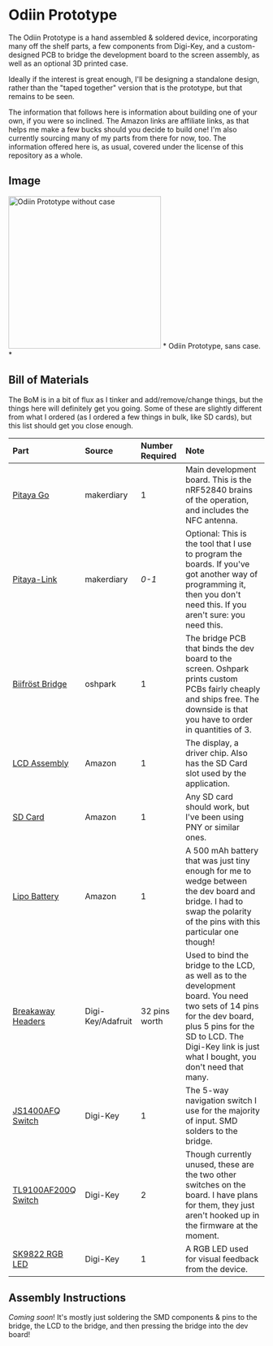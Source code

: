 # Odiin Prototype

The Odiin Prototype is a hand assembled & soldered device, incorporating many off the shelf parts, a few components from Digi-Key, and a custom-designed PCB to bridge the development board to the screen assembly, as well as an optional 3D printed case.

Ideally if the interest is great enough, I'll be designing a standalone design, rather than the "taped together" version that is the prototype, but that remains to be seen.

The information that follows here is information about building one of your own, if you were so inclined. The Amazon links are affiliate links, as that helps me make a few bucks should you decide to build one! I'm also currently sourcing many of my parts from there for now, too. The information offered here is, as usual, covered under the license of this repository as a whole.

## Image

<img src="https://github.com/nitz/Odiin/blob/master/.hardware/Prototype/prototype.jpg?raw=true" alt="Odiin Prototype without case" width="300" />
* Odiin Prototype, sans case. *

## Bill of Materials

The BoM is in a bit of flux as I tinker and add/remove/change things, but the things here will definitely get you going. Some of these are slightly different from what I ordered (as I ordered a few things in bulk, like SD cards), but this list should get you close enough.

|Part|Source|Number Required|Note|
|:---|:-----|:--------------|:---|
|[Pitaya Go][pitayago]|makerdiary|1|Main development board. This is the nRF52840 brains of the operation, and includes the NFC antenna.|
|[Pitaya-Link][pitayalink]|makerdiary|*0-1*|Optional: This is the tool that I use to program the boards. If you've got another way of programming it, then you don't need this. If you aren't sure: you need this.|
|[Biifröst Bridge][biifrost]|oshpark|1|The bridge PCB that binds the dev board to the screen. Oshpark prints custom PCBs fairly cheaply and ships free. The downside is that you have to order in quantities of 3.|
|[LCD Assembly][lcd]|Amazon|1|The display, a driver chip. Also has the SD Card slot used by the application.
|[SD Card][sdc]|Amazon|1|Any SD card should work, but I've been using PNY or similar ones.
|[Lipo Battery][lipo]|Amazon|1|A 500 mAh battery that was just tiny enough for me to wedge between the dev board and bridge. I had to swap the polarity of the pins with this particular one though!|
|[Breakaway Headers][headers]|Digi-Key/Adafruit|32 pins worth|Used to bind the bridge to the LCD, as well as to the development board. You need two sets of 14 pins for the dev board, plus 5 pins for the SD to LCD. The Digi-Key link is just what I bought, you don't need that many.|
|[JS1400AFQ Switch][navswitch]|Digi-Key|1|The 5-way navigation switch I use for the majority of input. SMD solders to the bridge.|
|[TL9100AF200Q Switch][redswitch]|Digi-Key|2|Though currently unused, these are the two other switches on the board. I have plans for them, they just aren't hooked up in the firmware at the moment.|
|[SK9822 RGB LED][led]|Digi-Key|1|A RGB LED used for visual feedback from the device.

[pitayago]: https://makerdiary.com/products/pitaya-go
[pitayalink]: https://makerdiary.com/products/pitaya-link
[biifrost]: https://oshpark.com/shared_projects/q2DxBpPQ
[lcd]: https://amzn.to/31OYVAU
[sdc]: https://amzn.to/2Qq6etQ
[lipo]: https://amzn.to/34tjTsf
[headers]: https://www.digikey.com/products/en?mpart=4154&v=1528
[navswitch]: https://www.digikey.com/product-detail/en/e-switch/JS1400AFQ/EG5857-ND/4028188
[redswitch]: https://www.digikey.com/product-detail/en/e-switch/TL9100AF200Q/EG5501CT-ND/7087454
[led]: https://www.digikey.com/product-detail/en/adafruit-industries-llc/2343/1528-1436-ND/5761204

## Assembly Instructions

*Coming soon*! It's mostly just soldering the SMD components & pins to the bridge, the LCD to the bridge, and then pressing the bridge into the dev board!
